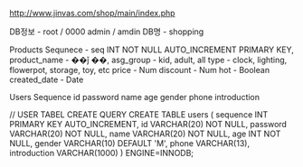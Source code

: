 http://www.jinvas.com/shop/main/index.php

DB정보 - root / 0000
admin / amdin
DB명 - shopping

Products
Sequnece - seq INT NOT NULL AUTO_INCREMENT PRIMARY KEY,
product_name - ��ǰ ��,
asg_group - kid, adult, all
type - clock, lighting, flowerpot, storage, toy, etc
price - Num
discount - Num
hot - Boolean
created_date - Date

Users
Sequence
id
password
name
age
gender
phone
introduction

// USER TABEL CREATE QUERY
CREATE TABLE users (
sequence INT PRIMARY KEY AUTO_INCREMENT,
id VARCHAR(20) NOT NULL,
password VARCHAR(20) NOT NULL,
name VARCHAR(20) NOT NULL,
age INT NOT NULL,
gender VARCHAR(10) DEFAULT 'M',
phone VARCHAR(13),
introduction VARCHAR(1000)
) ENGINE=INNODB;